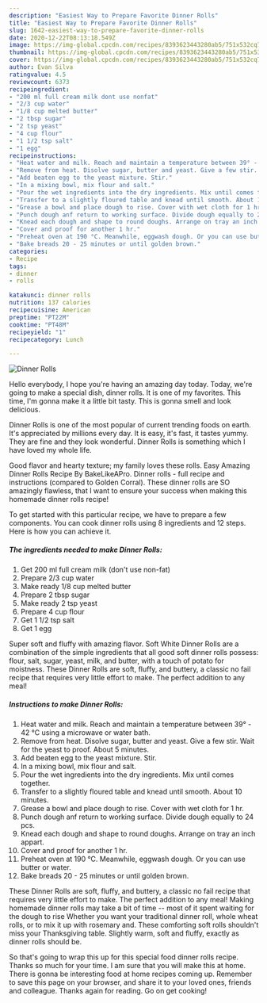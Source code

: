 ```yaml
---
description: "Easiest Way to Prepare Favorite Dinner Rolls"
title: "Easiest Way to Prepare Favorite Dinner Rolls"
slug: 1642-easiest-way-to-prepare-favorite-dinner-rolls
date: 2020-12-22T08:13:18.549Z
image: https://img-global.cpcdn.com/recipes/8393623443280ab5/751x532cq70/dinner-rolls-recipe-main-photo.jpg
thumbnail: https://img-global.cpcdn.com/recipes/8393623443280ab5/751x532cq70/dinner-rolls-recipe-main-photo.jpg
cover: https://img-global.cpcdn.com/recipes/8393623443280ab5/751x532cq70/dinner-rolls-recipe-main-photo.jpg
author: Evan Silva
ratingvalue: 4.5
reviewcount: 6373
recipeingredient:
- "200 ml full cream milk dont use nonfat"
- "2/3 cup water"
- "1/8 cup melted butter"
- "2 tbsp sugar"
- "2 tsp yeast"
- "4 cup flour"
- "1 1/2 tsp salt"
- "1 egg"
recipeinstructions:
- "Heat water and milk. Reach and maintain a temperature between 39° - 42 °C using a microwave or water bath."
- "Remove from heat. Disolve sugar, butter and yeast. Give a few stir. Wait for the yeast to proof. About 5 minutes."
- "Add beaten egg to the yeast mixture. Stir."
- "In a mixing bowl, mix flour and salt."
- "Pour the wet ingredients into the dry ingredients. Mix until comes together."
- "Transfer to a slightly floured table and knead until smooth. About 10 minutes."
- "Grease a bowl and place dough to rise. Cover with wet cloth for 1 hr."
- "Punch dough anf return to working surface. Divide dough equally to 24 pcs."
- "Knead each dough and shape to round doughs. Arrange on tray an inch appart."
- "Cover and proof for another 1 hr."
- "Preheat oven at 190 °C. Meanwhile, eggwash dough. Or you can use butter or water."
- "Bake breads 20 - 25 minutes or until golden brown."
categories:
- Recipe
tags:
- dinner
- rolls

katakunci: dinner rolls 
nutrition: 137 calories
recipecuisine: American
preptime: "PT22M"
cooktime: "PT48M"
recipeyield: "1"
recipecategory: Lunch

---
```



![Dinner Rolls](https://img-global.cpcdn.com/recipes/8393623443280ab5/751x532cq70/dinner-rolls-recipe-main-photo.jpg)

Hello everybody, I hope you're having an amazing day today. Today, we're going to make a special dish, dinner rolls. It is one of my favorites. This time, I'm gonna make it a little bit tasty. This is gonna smell and look delicious.

Dinner Rolls is one of the most popular of current trending foods on earth. It's appreciated by millions every day. It is easy, it's fast, it tastes yummy. They are fine and they look wonderful. Dinner Rolls is something which I have loved my whole life.

Good flavor and hearty texture; my family loves these rolls. Easy Amazing Dinner Rolls Recipe By BakeLikeAPro. Dinner rolls - full recipe and instructions (compared to Golden Corral). These dinner rolls are SO amazingly flawless, that I want to ensure your success when making this homemade dinner rolls recipe!


To get started with this particular recipe, we have to prepare a few components. You can cook dinner rolls using 8 ingredients and 12 steps. Here is how you can achieve it.

<!--inarticleads1-->

##### The ingredients needed to make Dinner Rolls:

1. Get 200 ml full cream milk (don&#39;t use non-fat)
1. Prepare 2/3 cup water
1. Make ready 1/8 cup melted butter
1. Prepare 2 tbsp sugar
1. Make ready 2 tsp yeast
1. Prepare 4 cup flour
1. Get 1 1/2 tsp salt
1. Get 1 egg


Super soft and fluffy with amazing flavor. Soft White Dinner Rolls are a combination of the simple ingredients that all good soft dinner rolls possess: flour, salt, sugar, yeast, milk, and butter, with a touch of potato for moistness. These Dinner Rolls are soft, fluffy, and buttery, a classic no fail recipe that requires very little effort to make. The perfect addition to any meal! 

<!--inarticleads2-->

##### Instructions to make Dinner Rolls:

1. Heat water and milk. Reach and maintain a temperature between 39° - 42 °C using a microwave or water bath.
1. Remove from heat. Disolve sugar, butter and yeast. Give a few stir. Wait for the yeast to proof. About 5 minutes.
1. Add beaten egg to the yeast mixture. Stir.
1. In a mixing bowl, mix flour and salt.
1. Pour the wet ingredients into the dry ingredients. Mix until comes together.
1. Transfer to a slightly floured table and knead until smooth. About 10 minutes.
1. Grease a bowl and place dough to rise. Cover with wet cloth for 1 hr.
1. Punch dough anf return to working surface. Divide dough equally to 24 pcs.
1. Knead each dough and shape to round doughs. Arrange on tray an inch appart.
1. Cover and proof for another 1 hr.
1. Preheat oven at 190 °C. Meanwhile, eggwash dough. Or you can use butter or water.
1. Bake breads 20 - 25 minutes or until golden brown.


These Dinner Rolls are soft, fluffy, and buttery, a classic no fail recipe that requires very little effort to make. The perfect addition to any meal! Making homemade dinner rolls may take a bit of time -- most of it spent waiting for the dough to rise Whether you want your traditional dinner roll, whole wheat rolls, or to mix it up with rosemary and. These comforting soft rolls shouldn&#39;t miss your Thanksgiving table. Slightly warm, soft and fluffy, exactly as dinner rolls should be. 

So that's going to wrap this up for this special food dinner rolls recipe. Thanks so much for your time. I am sure that you will make this at home. There is gonna be interesting food at home recipes coming up. Remember to save this page on your browser, and share it to your loved ones, friends and colleague. Thanks again for reading. Go on get cooking!
